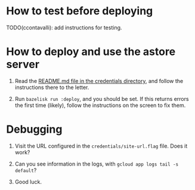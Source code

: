 # How to test before deploying

TODO(ccontavalli): add instructions for testing.

# How to deploy and use the astore server

1. Read the [README.md file in the credentials directory](credentials/),
   and follow the instructions there to the letter.

2. Run `bazelisk run :deploy`, and you should be set.
   If this returns errors the first time (likely), follow the instructions on
   the screen to fix them.

# Debugging

1. Visit the URL configured in the `credentials/site-url.flag` file. Does it work?

2. Can you see information in the logs, with `gcloud app logs tail -s default`?

3. Good luck.
